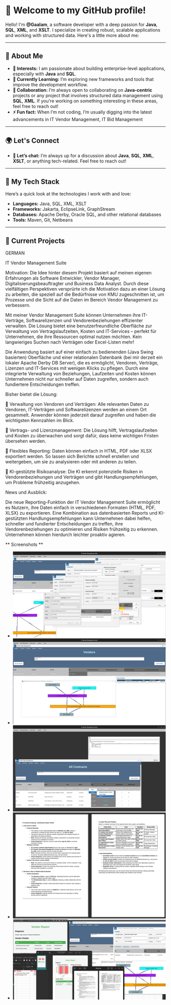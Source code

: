 # 👋 Welcome to my GitHub profile! 

Hello! I'm **@Gaalam**, a software developer with a deep passion for **Java**, **SQL**, **XML**, and **XSLT**. 
I specialize in creating robust, scalable applications and working with structured data. Here's a little more about me:

---

## 🚀 About Me

- **👀 Interests:** I am passionate about building enterprise-level applications, especially with **Java** and **SQL**. 
- **🌱 Currently Learning:** I’m exploring new frameworks and tools that improve the development workflow.
- **💞️ Collaboration:** I’m always open to collaborating on **Java-centric** projects or any project that involves structured data management using **SQL**, **XML**. 
                        If you're working on something interesting in these areas, feel free to reach out!
- **⚡ Fun fact:** When I’m not coding, I’m usually digging into the latest advancements in IT Vendor Management, IT Bid Management
---

## 🌍 Let's Connect
- **💬 Let’s chat:** I’m always up for a discussion about **Java**, **SQL**, **XML**, **XSLT**, or anything tech-related. Feel free to reach out!
---

## 🔧 My Tech Stack

Here’s a quick look at the technologies I work with and love:

- **Languages:** Java, SQL, XML, XSLT
- **Frameworks:** Jakarta, EclipseLink, GraphStream 
- **Databases:** Apache Derby, Oracle SQL, and other relational databases
- **Tools:** Maven, Git, Netbeans

---

## 🎯 Current Projects
GERMAN

IT Vendor Management Suite

Motivation:
Die Idee hinter diesem Projekt basiert auf meinen eigenen Erfahrungen als Software Entwickler, Vendor Manager, Digitalisierungsbeauftragter und Business Data Analyst. 
Durch diese vielfältigen Perspektiven versprürte ich die Motivation dazu an einer Lösung zu arbeiten, die speziell auf die Bedürfnisse von KMU zugeschnitten ist, um Prozesse und die Sicht auf die Daten im Bereich Vendor Management zu verbessern.

Mit meiner Vendor Management Suite können Unternehmen ihre IT-Verträge, Softwarelizenzen und Vendorenbeziehungen effizienter verwalten. Die Lösung bietet eine benutzerfreundliche Oberfläche zur Verwaltung von Vertragslaufzeiten, Kosten und IT-Services – perfekt für Unternehmen, die ihre Ressourcen optimal nutzen möchten. Kein langwieriges Suchen nach Verträgen oder Excel-Listen mehr!

Die Anwendung basiert auf einer einfach zu bedienenden (Java Swing basierten) Oberfläche und einer relationalen Datenbank (bei mir derzeit ein lokaler Apache Derby DB Server), die es ermöglicht, Vendoren, Verträge, Lizenzen und IT-Services mit wenigen Klicks zu pflegen. Durch eine integrierte Verwaltung von Beziehungen, Laufzeiten und Kosten können Unternehmen nicht nur schneller auf Daten zugreifen, sondern auch fundiertere Entscheidungen treffen.

Bisher bietet die Lösung:

  🔹 Verwaltung von Vendoren und Verträgen: 
    Alle relevanten Daten zu Vendoren, IT-Verträgen und Softwarelizenzen werden an einem Ort gesammelt. Anwender können jederzeit darauf zugreifen und haben die wichtigsten Kennzahlen im Blick.

  🔹 Vertrags- und Lizenzmanagement: 
    Die Lösung hilft, Vertragslaufzeiten und Kosten zu überwachen und sorgt dafür, dass keine wichtigen Fristen übersehen werden.

  🔹 Flexibles Reporting: 
    Daten können einfach in HTML, PDF oder XLSX exportiert werden. So lassen sich Berichte schnell erstellen und weitergeben, um sie zu analysieren oder mit anderen zu teilen.

  🔹 KI-gestützte Risikoanalyse: 
    Die KI erkennt potenzielle Risiken in Vendorenbeziehungen und Verträgen und gibt Handlungsempfehlungen, um Probleme frühzeitig anzugehen.

News und Ausblick:

Die neue Reporting-Funktion der IT Vendor Management Suite ermöglicht es Nutzern, ihre Daten einfach in verschiedenen Formaten (HTML, PDF, XLSX) zu exportieren. Eine Kombination aus datenbasierten Reports und KI-gestützten Handlungsempfehlungen kann Unternehmen dabei helfen, schneller und fundierter Entscheidungen zu treffen, ihre Vendorenbeziehungen zu optimieren und Risiken frühzeitig zu erkennen. Unternehmen können hierdurch leichter proaktiv agieren.

** Screenshots **

- ![Alt-Text](Bild1.png)
- ![Alt-Text](Bild2.png)
- ![Alt-Text](Bild3.png)
- ![Alt-Text](Bild4.png)
- ![Alt-Text](Bild5.png)
